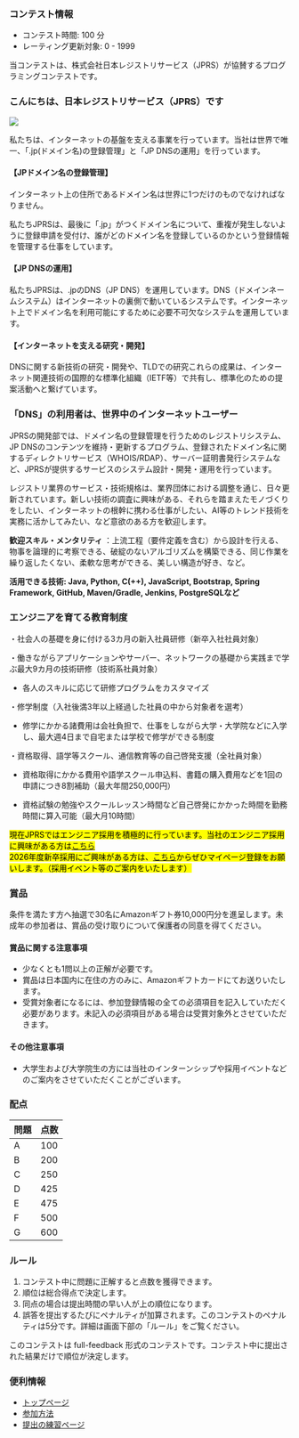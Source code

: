 
<div>

<span>

<span>

### **コンテスト情報**

<section>

<ul>

<li>
コンテスト時間: 100 分
</li>

<li>
レーティング更新対象: 0 - 
<span>
1999
</span>

</li>

</ul>

</section>



<section>

<p>
当コンテストは、株式会社日本レジストリサービス（JPRS）が協賛するプログラミングコンテストです。
</p>

</section>

### **こんにちは、日本レジストリサービス（JPRS）です**

<section>

<div>

<img src="https://img.atcoder.jp/abc324/fbae5e4d5eec4745a7474f452455968e.jpg">

</img>

</div>





<p>
私たちは、インターネットの基盤を支える事業を行っています。当社は世界で唯一、「.jp(ドメイン名)の登録管理」と「JP DNSの運用」を行っています。 
</p>



#### **【JPドメイン名の登録管理】**

<p>
インターネット上の住所であるドメイン名は世界に1つだけのものでなければなりません。
</p>

<p>
私たちJPRSは、最後に「.jp」がつくドメイン名について、重複が発生しないように登録申請を受付け、誰がどのドメイン名を登録しているのかという登録情報を管理する仕事をしています。
</p>

#### **【JP DNSの運用】**

<p>
私たちJPRSは、.jpのDNS（JP DNS）を運用しています。DNS（ドメインネームシステム）はインターネットの裏側で動いているシステムです。インターネット上でドメイン名を利用可能にするために必要不可欠なシステムを運用しています。
</p>

#### **【インターネットを支える研究・開発】**

<p>
DNSに関する新技術の研究・開発や、TLDでの研究これらの成果は、インターネット関連技術の国際的な標準化組織（IETF等）で共有し、標準化のための提案活動へと繋げています。
</p>

</section>



### **「DNS」の利用者は、世界中のインターネットユーザー**

<section>

<p>
JPRSの開発部では、ドメイン名の登録管理を行うためのレジストリシステム、JP DNSのコンテンツを維持・更新するプログラム、登録されたドメイン名に関するディレクトリサービス（WHOIS/RDAP）、サーバー証明書発行システムなど、JPRSが提供するサービスのシステム設計・開発・運用を行っています。
</p>

<p>
レジストリ業界のサービス・技術規格は、業界団体における調整を通じ、日々更新されています。新しい技術の調査に興味がある、それらを踏まえたモノづくりをしたい、インターネットの根幹に携わる仕事がしたい、AI等のトレンド技術を実務に活かしてみたい、など意欲のある方を歓迎します。
</p>



<p>

<b>
歓迎スキル・メンタリティ
</b>
：上流工程（要件定義を含む）から設計を行える、物事を論理的に考察できる、破綻のないアルゴリズムを構築できる、同じ作業を繰り返したくない、柔軟な思考ができる、美しい構造が好き、など。
</p>

<p>

<b>
活用できる技術:
Java, Python, C(++), JavaScript, Bootstrap, Spring Framework, GitHub, Maven/Gradle, Jenkins, PostgreSQLなど
</b>

</p>

</section>



### **エンジニアを育てる教育制度**

<section>

<p>
・社会人の基礎を身に付ける3カ月の新入社員研修（新卒入社社員対象）
</p>

<p>
・働きながらアプリケーションやサーバー、ネットワークの基礎から実践まで学ぶ最大9カ月の技術研修（技術系社員対象）

+ 各人のスキルに応じて研修プログラムをカスタマイズ
</p>

<p>
・修学制度（入社後満3年以上経過した社員の中から対象者を選考）

+ 修学にかかる諸費用は会社負担で、仕事をしながら大学・大学院などに入学し、最大週4日まで自宅または学校で修学ができる制度
</p>

<p>
・資格取得、語学等スクール、通信教育等の自己啓発支援（全社員対象）

+ 資格取得にかかる費用や語学スクール申込料、書籍の購入費用などを1回の申請につき8割補助（最大年間250,000円）

+ 資格試験の勉強やスクールレッスン時間など自己啓発にかかった時間を勤務時間に算入可能（最大月10時間）
</p>

</section>

<section>

<mark>
現在JPRSではエンジニア採用を積極的に行っています。当社のエンジニア採用に興味がある方は<a href="https://jprs-recruit.jp/">こちら</a>
</mark>

</section>

<section>

<mark>
2026年度新卒採用にご興味がある方は、<a href="https://mypage.3010.i-webs.jp/jprs2026/applicant/entry/baitai-entry/entrycd/ATC">こちら</a>からぜひマイページ登録をお願いします。（採用イベント等のご案内をいたします）
</mark>

</section>

### **賞品**

<section>

<p>
条件を満たす方へ抽選で30名にAmazonギフト券10,000円分を進呈します。未成年の参加者は、賞品の受け取りについて保護者の同意を得てください。
      
</p>

</section>



#### **賞品に関する注意事項**

<section>

<ul>

<li>
少なくとも1問以上の正解が必要です。
</li>

<li>
賞品は日本国内に在住の方のみに、Amazonギフトカードにてお送りいたします。
</li>

<li>
受賞対象者になるには、参加登録情報の全ての必須項目を記入していただく必要があります。未記入の必須項目がある場合は受賞対象外とさせていただきます。
</li>

</ul>

</section>



#### **その他注意事項**

<ul>

<li>
大学生および大学院生の方には当社のインターンシップや採用イベントなどのご案内をさせていただくことがございます。
</li>

</ul>



### **配点**

<section>

<div>

<div>

<table>

<thead>

<tr>

<th>
問題
</th>

<th>
点数
</th>

</tr>

</thead>

<tbody>

<tr>

<td>
A
</td>

<td>
100
</td>

</tr>

<tr>

<td>
B
</td>

<td>
200
</td>

</tr>

<tr>

<td>
C
</td>

<td>
250
</td>

</tr>

<tr>

<td>
D
</td>

<td>
425
</td>

</tr>

<tr>

<td>
E
</td>

<td>
475
</td>

</tr>

<tr>

<td>
F
</td>

<td>
500
</td>

</tr>

<tr>

<td>
G
</td>

<td>
600
</td>

</tr>

</tbody>

</table>

</div>

</div>

</section>

### **ルール**

<section>

<ol>

<li>
コンテスト中に問題に正解すると点数を獲得できます。
</li>

<li>
順位は総合得点で決定します。
</li>

<li>
同点の場合は提出時間の早い人が上の順位になります。
</li>

<li>
誤答を提出するたびにペナルティが加算されます。このコンテストのペナルティは5分です。詳細は画面下部の「ルール」をご覧ください。
</li>

</ol>

<p>
このコンテストは full-feedback 形式のコンテストです。コンテスト中に提出された結果だけで順位が決定します。
      
</p>

</section>

### **便利情報**

<ul>

<li>
<a href="https://atcoder.jp/">トップページ</a>
</li>

<li>
<a href="https://atcoder.jp/post/37">参加方法</a>
</li>

<li>
<a href="https://atcoder.jp/contests/practice">提出の練習ページ</a>
</li>

</ul>

</span>

</span>

</div>
